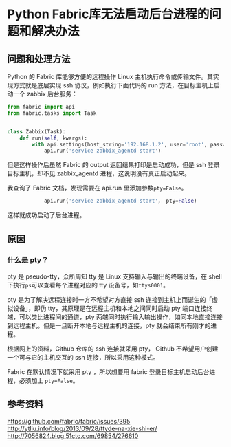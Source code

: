 # Python Fabric库无法启动后台进程的问题和解决办法


## 问题和处理方法

Python 的 Fabric 库能够方便的远程操作 Linux 主机执行命令或传输文件。其实现方式就是底层实现 ssh 协议，例如执行下面代码的 run 方法，在目标主机上启动一个 zabbix 后台服务：

```python
from fabric import api
from fabric.tasks import Task


class Zabbix(Task):
    def run(self, kwargs):
        with api.settings(host_string='192.168.1.2', user='root', password='123456'):
            api.run('service zabbix_agentd start')
```

但是这样操作后虽然 Fabric 的 output 返回结果打印是启动成功，但是 ssh 登录目标主机，却不见 zabbix_agentd 进程，这说明没有真正启动起来。

我查询了 Fabric 文档，发现需要在 api.run 里添加参数`pty=False`。

```python
            api.run('service zabbix_agentd start'， pty=False)
```

这样就成功启动了后台进程。

## 原因

### 什么是 pty？

pty 是 pseudo-tty，众所周知 tty 是 Linux 支持输入与输出的终端设备，在 shell 下执行`ps`可以查看每个进程对应的 tty 设备号，如`ttys0001`。

pty 是为了解决远程连接时一方不希望对方直接 ssh 连接到主机上而诞生的「虚拟设备」，即伪 tty，其原理是在远程主机和本地之间同时启动 pty 端口连接终端，可以类比进程间的通道，pty 两端同时执行输入输出操作，如同本地直接连接到远程主机。但是一旦断开本地与远程主机的连接，pty 就会结束所有刚才的进程。

根据网上的资料，Github 仓库的 ssh 连接就采用 pty， Github 不希望用户创建一个可与它的主机交互的 ssh 连接，所以采用这种模式。

Fabric 在默认情况下就采用 pty ，所以想要用 fabric 登录目标主机启动后台进程，必须加上 `pty=False`。

## 参考资料

<https://github.com/fabric/fabric/issues/395>
<http://ytliu.info/blog/2013/09/28/ttyde-na-xie-shi-er/>
<http://7056824.blog.51cto.com/69854/276610>

